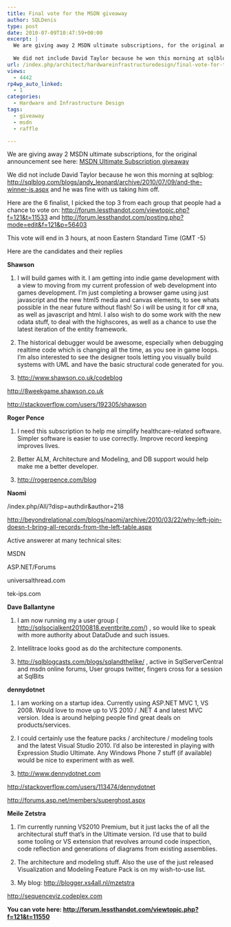 ```yaml
---
title: Final vote for the MSDN giveaway
author: SQLDenis
type: post
date: 2010-07-09T10:47:59+00:00
excerpt: |
  We are giving away 2 MSDN ultimate subscriptions, for the original announcement see here: MSDN Ultimate Subscription giveaway
  
  We did not include David Taylor because he won this morning at sqlblog: http://sqlblog.com/blogs/andy_leonard/archive/2010/0&hellip;
url: /index.php/architect/hardwareinfrastructuredesign/final-vote-for-the-msdn-giveaway/
views:
  - 4442
rp4wp_auto_linked:
  - 1
categories:
  - Hardware and Infrastructure Design
tags:
  - giveaway
  - msdn
  - raffle

---
```

We are giving away 2 MSDN ultimate subscriptions, for the original announcement see here: [MSDN Ultimate Subscription giveaway][1]

We did not include David Taylor because he won this morning at sqlblog: http://sqlblog.com/blogs/andy_leonard/archive/2010/07/09/and-the-winner-is.aspx and he was fine with us taking him off.

Here are the 6 finalist, I picked the top 3 from each group that people had a chance to vote on: http://forum.lessthandot.com/viewtopic.php?f=121&t=11533 and http://forum.lessthandot.com/posting.php?mode=edit&f=121&p=56403

This vote will end in 3 hours, at noon Eastern Standard Time (GMT -5)
  
Here are the candidates and their replies

**Shawson**
  
1) I will build games with it. I am getting into indie game development with a view to moving from my current profession of web development into games development. I&#8217;m just completing a browser game using just javascript and the new html5 media and canvas elements, to see whats possible in the near future without flash! So i will be using it for c# xna, as well as javascript and html. I also wish to do some work with the new odata stuff, to deal with the highscores, as well as a chance to use the latest iteration of the entity framework. 

2) The historical debugger would be awesome, especially when debugging realtime code which is changing all the time, as you see in game loops. I&#8217;m also interested to see the designer tools letting you visually build systems with UML and have the basic structural code generated for you. 

3) http://www.shawson.co.uk/codeblog
  
http://8weekgame.shawson.co.uk
  
http://stackoverflow.com/users/192305/shawson

**Roger Pence**
  
1. I need this subscription to help me simplify healthcare-related software. Simpler software is easier to use correctly. Improve record keeping improves lives.
  
2. Better ALM, Architecture and Modeling, and DB support would help make me a better developer.
  
3. http://rogerpence.com/blog

**Naomi**
  
/index.php/All/?disp=authdir&author=218
  
http://beyondrelational.com/blogs/naomi/archive/2010/03/22/why-left-join-doesn-t-bring-all-records-from-the-left-table.aspx

Active answerer at many technical sites:

MSDN
  
ASP.NET/Forums
  
universalthread.com
  
tek-ips.com

**Dave Ballantyne**
  
1) I am now running my a user group ( http://sqlsocialkent20100818.eventbrite.com/) , so would like to speak with more authority about DataDude and such issues.
  
2) Intellitrace looks good as do the architecture components.
  
3) http://sqlblogcasts.com/blogs/sqlandthelike/ , active in SqlServerCentral and msdn online forums, User groups twitter, fingers cross for a session at SqlBits

**dennydotnet**
  
1. I am working on a startup idea. Currently using ASP.NET MVC 1, VS 2008. Would love to move up to VS 2010 / .NET 4 and latest MVC version. Idea is around helping people find great deals on products/services.

2. I could certainly use the feature packs / architecture / modeling tools and the latest Visual Studio 2010. I&#8217;d also be interested in playing with Expression Studio Ultimate. Any Windows Phone 7 stuff (if available) would be nice to experiment with as well.

3. http://www.dennydotnet.com
  
http://stackoverflow.com/users/113474/dennydotnet
  
http://forums.asp.net/members/superghost.aspx

**Meile Zetstra**
  
1) I&#8217;m currently running VS2010 Premium, but it just lacks the of all the architectural stuff that&#8217;s in the Ultimate version. I&#8217;d use that to build some tooling or VS extension that revolves arround code inspection, code reflection and generations of diagrams from existing assemblies.

2) The architecture and modeling stuff. Also the use of the just released Visualization and Modeling Feature Pack is on my wish-to-use list.

3) My blog: http://blogger.xs4all.nl/mzetstra
  
http://sequenceviz.codeplex.com

**You can vote here: http://forum.lessthandot.com/viewtopic.php?f=121&t=11550**

 [1]: /index.php/Architect/HardwareInfrastructureDesign/msdn-ultimate-subscription-giveaway
